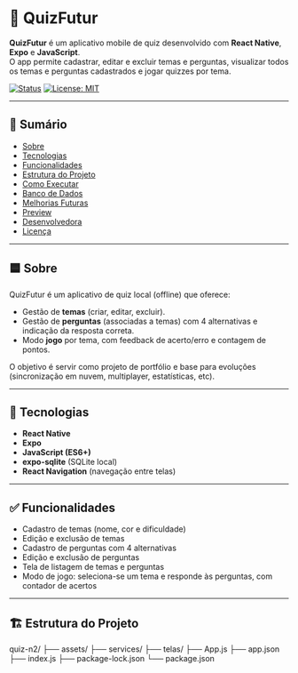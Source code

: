 # 🧠 QuizFutur

**QuizFutur** é um aplicativo mobile de quiz desenvolvido com **React Native**, **Expo** e **JavaScript**.  
O app permite cadastrar, editar e excluir temas e perguntas, visualizar todos os temas e perguntas cadastrados e jogar quizzes por tema.

[![Status](https://img.shields.io/badge/status-em_desenvolvimento-yellow)](https://github.com/elizaeduarda/QuizFutur)
[![License: MIT](https://img.shields.io/badge/license-MIT-blue.svg)](./LICENSE)

---

## 📌 Sumário

- [Sobre](#-sobre)  
- [Tecnologias](#-tecnologias)  
- [Funcionalidades](#-funcionalidades)  
- [Estrutura do Projeto](#-estrutura-do-projeto)  
- [Como Executar](#-como-executar)  
- [Banco de Dados](#-banco-de-dados)  
- [Melhorias Futuras](#-melhorias-futuras)  
- [Preview](#-preview)  
- [Desenvolvedora](#-desenvolvedora)  
- [Licença](#-licença)

---

## 🟦 Sobre

QuizFutur é um aplicativo de quiz local (offline) que oferece:
- Gestão de **temas** (criar, editar, excluir).  
- Gestão de **perguntas** (associadas a temas) com 4 alternativas e indicação da resposta correta.  
- Modo **jogo** por tema, com feedback de acerto/erro e contagem de pontos.

O objetivo é servir como projeto de portfólio e base para evoluções (sincronização em nuvem, multiplayer, estatísticas, etc).

---

## 🚀 Tecnologias

- **React Native**  
- **Expo**  
- **JavaScript (ES6+)**  
- **expo-sqlite** (SQLite local)  
- **React Navigation** (navegação entre telas)

---

## ✅ Funcionalidades

- Cadastro de temas (nome, cor e dificuldade)  
- Edição e exclusão de temas  
- Cadastro de perguntas com 4 alternativas 
- Edição e exclusão de perguntas  
- Tela de listagem de temas e perguntas  
- Modo de jogo: seleciona-se um tema e responde às perguntas, com contador de acertos

---

## 🏗️ Estrutura do Projeto 
quiz-n2/
├── assets/
├── services/
├── telas/
├── App.js
├── app.json
├── index.js
├── package-lock.json
└── package.json
